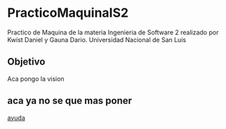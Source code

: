 # PracticoMaquinaIS2

Practico de Maquina de la materia Ingenieria de Software 2 realizado por Kwist Daniel y Gauna Dario.
Universidad Nacional de San Luis

## Objetivo

Aca pongo la vision

## aca ya no se que mas poner



[ayuda](http://makeareadme.com)

